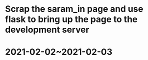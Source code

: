 # Scrap the saram_in page and use flask to bring up the page to the development server
# 2021-02-02~2021-02-03
